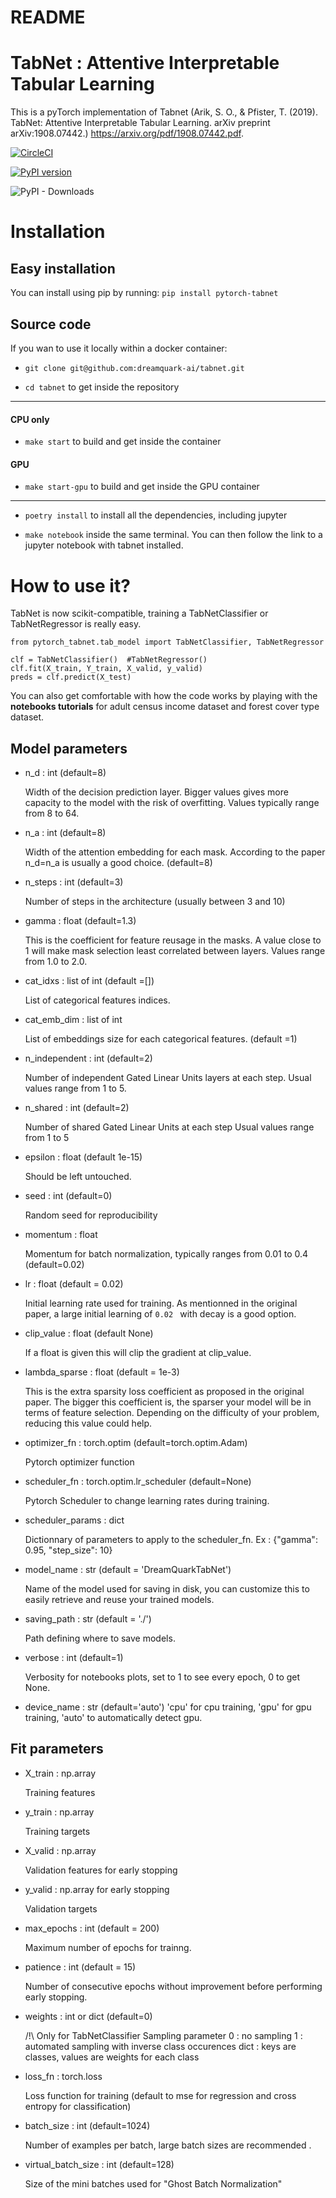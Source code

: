 # README

# TabNet : Attentive Interpretable Tabular Learning

This is a pyTorch implementation of Tabnet (Arik, S. O., & Pfister, T. (2019). TabNet: Attentive Interpretable Tabular Learning. arXiv preprint arXiv:1908.07442.) https://arxiv.org/pdf/1908.07442.pdf.

[![CircleCI](https://circleci.com/gh/dreamquark-ai/tabnet.svg?style=svg)](https://circleci.com/gh/dreamquark-ai/tabnet)

[![PyPI version](https://badge.fury.io/py/pytorch-tabnet.svg)](https://badge.fury.io/py/pytorch-tabnet)

![PyPI - Downloads](https://img.shields.io/pypi/dm/pytorch-tabnet)

# Installation

## Easy installation
You can install using pip by running:
`pip install pytorch-tabnet`

## Source code
If you wan to use it locally within a docker container:

- `git clone git@github.com:dreamquark-ai/tabnet.git`

- `cd tabnet` to get inside the repository

-----------------
#### CPU only
- `make start` to build and get inside the container

#### GPU
- `make start-gpu` to build and get inside the GPU container

-----------------
- `poetry install` to install all the dependencies, including jupyter

- `make notebook` inside the same terminal. You can then follow the link to a jupyter notebook with tabnet installed.


# How to use it?

TabNet is now scikit-compatible, training a TabNetClassifier or TabNetRegressor is really easy.

```
from pytorch_tabnet.tab_model import TabNetClassifier, TabNetRegressor

clf = TabNetClassifier()  #TabNetRegressor()
clf.fit(X_train, Y_train, X_valid, y_valid)
preds = clf.predict(X_test)
```

You can also get comfortable with how the code works by playing with the **notebooks tutorials** for adult census income dataset and forest cover type dataset.

## Model parameters

- n_d : int (default=8)

    Width of the decision prediction layer. Bigger values gives more capacity to the model with the risk of overfitting.
    Values typically range from 8 to 64.

- n_a : int (default=8)

    Width of the attention embedding for each mask.
    According to the paper n_d=n_a is usually a good choice. (default=8)

- n_steps : int (default=3)

    Number of steps in the architecture (usually between 3 and 10)  

- gamma : float  (default=1.3)

    This is the coefficient for feature reusage in the masks.
    A value close to 1 will make mask selection least correlated between layers.
    Values range from 1.0 to 2.0.

- cat_idxs : list of int (default =[])

    List of categorical features indices.

- cat_emb_dim : list of int

    List of embeddings size for each categorical features. (default =1)

- n_independent : int  (default=2)

    Number of independent Gated Linear Units layers at each step.
    Usual values range from 1 to 5.

- n_shared : int (default=2)

    Number of shared Gated Linear Units at each step
    Usual values range from 1 to 5
- epsilon : float  (default 1e-15)

    Should be left untouched.

- seed : int (default=0)

    Random seed for reproducibility

- momentum : float

    Momentum for batch normalization, typically ranges from 0.01 to 0.4 (default=0.02)
- lr : float (default = 0.02)

    Initial learning rate used for training. As mentionned in the original paper, a large initial learning of ```0.02 ```  with decay is a good option.
- clip_value : float (default None)

    If a float is given this will clip the gradient at clip_value.
- lambda_sparse : float (default = 1e-3)

    This is the extra sparsity loss coefficient as proposed in the original paper. The bigger this coefficient is, the sparser your model will be in terms of feature selection. Depending on the difficulty of your problem, reducing this value could help.

- optimizer_fn : torch.optim (default=torch.optim.Adam)

    Pytorch optimizer function

- scheduler_fn : torch.optim.lr_scheduler (default=None)

    Pytorch Scheduler to change learning rates during training.

- scheduler_params : dict

    Dictionnary of parameters to apply to the scheduler_fn. Ex : {"gamma": 0.95, "step_size": 10}

- model_name : str (default = 'DreamQuarkTabNet')

    Name of the model used for saving in disk, you can customize this to easily retrieve and reuse your trained models.

- saving_path : str (default = './')

    Path defining where to save models.

- verbose : int (default=1)

    Verbosity for notebooks plots, set to 1 to see every epoch, 0 to get None.

- device_name : str (default='auto')
    'cpu' for cpu training, 'gpu' for gpu training, 'auto' to automatically detect gpu.
## Fit parameters

- X_train : np.array

    Training features

- y_train : np.array

    Training targets

- X_valid : np.array

    Validation features for early stopping

- y_valid : np.array for early stopping

    Validation targets    
- max_epochs : int (default = 200)

    Maximum number of epochs for trainng.
- patience : int (default = 15)

    Number of consecutive epochs without improvement before performing early stopping.

- weights : int or dict (default=0)

    /!\ Only for TabNetClassifier
    Sampling parameter
    0 : no sampling
    1 : automated sampling with inverse class occurences
    dict : keys are classes, values are weights for each class

- loss_fn : torch.loss

    Loss function for training (default to mse for regression and cross entropy for classification)

- batch_size : int (default=1024)

    Number of examples per batch, large batch sizes are recommended .
- virtual_batch_size : int (default=128)

    Size of the mini batches used for "Ghost Batch Normalization"
